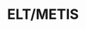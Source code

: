 ---
layout: page
title: ELT/METIS
description: >
  ELT METIS: International Research Infrastructure (IRI, 2025–2029)  
  <br style="line-height:2em;" />
  <img src="/assets/img/logos/fwo.jpeg" alt="ERC logo" style=" width: auto; height: auto; max-width: 2.5em; max-height: 1.5em;" class="img-fluid rounded">
  <img src="/assets/img/logos/eso.jpg" alt="ERC logo" style=" width: auto; height: auto; max-width: 2.5em; max-height: 1.5em;" class="img-fluid rounded">
img: assets/img/gravity.png
redirect: https://metis.strw.leidenuniv.nl
importance: 3
category: ongoing
---
